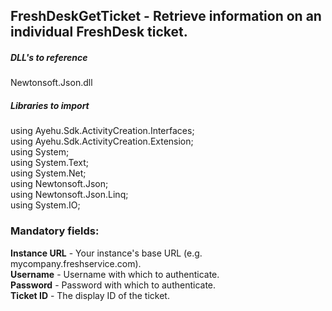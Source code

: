 ## FreshDeskGetTicket - Retrieve information on an individual FreshDesk ticket.

##### DLL's to reference
Newtonsoft.Json.dll  

##### Libraries to import
using Ayehu.Sdk.ActivityCreation.Interfaces;<br>
using Ayehu.Sdk.ActivityCreation.Extension;<br>
using System;<br>
using System.Text;<br>
using System.Net;<br>
using Newtonsoft.Json;<br>
using Newtonsoft.Json.Linq;<br>
using System.IO;<br>

### Mandatory fields:

**Instance URL**	- Your instance's base URL (e.g. mycompany.freshservice.com).<br>
**Username**			- Username with which to authenticate.<br>
**Password**      - Password with which to authenticate.<br>
**Ticket ID**     - The display ID of the ticket.
